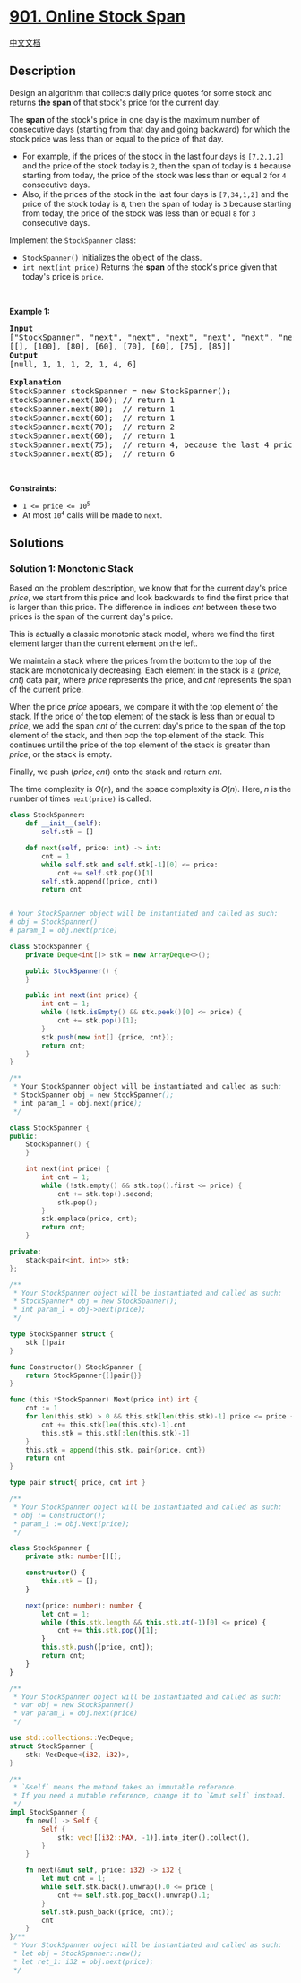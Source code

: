 # [901. Online Stock Span](https://leetcode.com/problems/online-stock-span)

[中文文档](/solution/0900-0999/0901.Online%20Stock%20Span/README.md)

<!-- tags:Stack,Design,Data Stream,Monotonic Stack -->

<!-- difficulty:Medium -->

## Description

<p>Design an algorithm that collects daily price quotes for some stock and returns <strong>the span</strong> of that stock&#39;s price for the current day.</p>

<p>The <strong>span</strong> of the stock&#39;s price in one day is the maximum number of consecutive days (starting from that day and going backward) for which the stock price was less than or equal to the price of that day.</p>

<ul>
	<li>For example, if the prices of the stock in the last four days is <code>[7,2,1,2]</code> and the price of the stock today is <code>2</code>, then the span of today is <code>4</code> because starting from today, the price of the stock was less than or equal <code>2</code> for <code>4</code> consecutive days.</li>
	<li>Also, if the prices of the stock in the last four days is <code>[7,34,1,2]</code> and the price of the stock today is <code>8</code>, then the span of today is <code>3</code> because starting from today, the price of the stock was less than or equal <code>8</code> for <code>3</code> consecutive days.</li>
</ul>

<p>Implement the <code>StockSpanner</code> class:</p>

<ul>
	<li><code>StockSpanner()</code> Initializes the object of the class.</li>
	<li><code>int next(int price)</code> Returns the <strong>span</strong> of the stock&#39;s price given that today&#39;s price is <code>price</code>.</li>
</ul>

<p>&nbsp;</p>
<p><strong class="example">Example 1:</strong></p>

<pre>
<strong>Input</strong>
[&quot;StockSpanner&quot;, &quot;next&quot;, &quot;next&quot;, &quot;next&quot;, &quot;next&quot;, &quot;next&quot;, &quot;next&quot;, &quot;next&quot;]
[[], [100], [80], [60], [70], [60], [75], [85]]
<strong>Output</strong>
[null, 1, 1, 1, 2, 1, 4, 6]

<strong>Explanation</strong>
StockSpanner stockSpanner = new StockSpanner();
stockSpanner.next(100); // return 1
stockSpanner.next(80);  // return 1
stockSpanner.next(60);  // return 1
stockSpanner.next(70);  // return 2
stockSpanner.next(60);  // return 1
stockSpanner.next(75);  // return 4, because the last 4 prices (including today&#39;s price of 75) were less than or equal to today&#39;s price.
stockSpanner.next(85);  // return 6
</pre>

<p>&nbsp;</p>
<p><strong>Constraints:</strong></p>

<ul>
	<li><code>1 &lt;= price &lt;= 10<sup>5</sup></code></li>
	<li>At most <code>10<sup>4</sup></code> calls will be made to <code>next</code>.</li>
</ul>

## Solutions

### Solution 1: Monotonic Stack

Based on the problem description, we know that for the current day's price $price$, we start from this price and look backwards to find the first price that is larger than this price. The difference in indices $cnt$ between these two prices is the span of the current day's price.

This is actually a classic monotonic stack model, where we find the first element larger than the current element on the left.

We maintain a stack where the prices from the bottom to the top of the stack are monotonically decreasing. Each element in the stack is a $(price, cnt)$ data pair, where $price$ represents the price, and $cnt$ represents the span of the current price.

When the price $price$ appears, we compare it with the top element of the stack. If the price of the top element of the stack is less than or equal to $price$, we add the span $cnt$ of the current day's price to the span of the top element of the stack, and then pop the top element of the stack. This continues until the price of the top element of the stack is greater than $price$, or the stack is empty.

Finally, we push $(price, cnt)$ onto the stack and return $cnt$.

The time complexity is $O(n)$, and the space complexity is $O(n)$. Here, $n$ is the number of times `next(price)` is called.

<!-- tabs:start -->

```python
class StockSpanner:
    def __init__(self):
        self.stk = []

    def next(self, price: int) -> int:
        cnt = 1
        while self.stk and self.stk[-1][0] <= price:
            cnt += self.stk.pop()[1]
        self.stk.append((price, cnt))
        return cnt


# Your StockSpanner object will be instantiated and called as such:
# obj = StockSpanner()
# param_1 = obj.next(price)
```

```java
class StockSpanner {
    private Deque<int[]> stk = new ArrayDeque<>();

    public StockSpanner() {
    }

    public int next(int price) {
        int cnt = 1;
        while (!stk.isEmpty() && stk.peek()[0] <= price) {
            cnt += stk.pop()[1];
        }
        stk.push(new int[] {price, cnt});
        return cnt;
    }
}

/**
 * Your StockSpanner object will be instantiated and called as such:
 * StockSpanner obj = new StockSpanner();
 * int param_1 = obj.next(price);
 */
```

```cpp
class StockSpanner {
public:
    StockSpanner() {
    }

    int next(int price) {
        int cnt = 1;
        while (!stk.empty() && stk.top().first <= price) {
            cnt += stk.top().second;
            stk.pop();
        }
        stk.emplace(price, cnt);
        return cnt;
    }

private:
    stack<pair<int, int>> stk;
};

/**
 * Your StockSpanner object will be instantiated and called as such:
 * StockSpanner* obj = new StockSpanner();
 * int param_1 = obj->next(price);
 */
```

```go
type StockSpanner struct {
	stk []pair
}

func Constructor() StockSpanner {
	return StockSpanner{[]pair{}}
}

func (this *StockSpanner) Next(price int) int {
	cnt := 1
	for len(this.stk) > 0 && this.stk[len(this.stk)-1].price <= price {
		cnt += this.stk[len(this.stk)-1].cnt
		this.stk = this.stk[:len(this.stk)-1]
	}
	this.stk = append(this.stk, pair{price, cnt})
	return cnt
}

type pair struct{ price, cnt int }

/**
 * Your StockSpanner object will be instantiated and called as such:
 * obj := Constructor();
 * param_1 := obj.Next(price);
 */
```

```ts
class StockSpanner {
    private stk: number[][];

    constructor() {
        this.stk = [];
    }

    next(price: number): number {
        let cnt = 1;
        while (this.stk.length && this.stk.at(-1)[0] <= price) {
            cnt += this.stk.pop()[1];
        }
        this.stk.push([price, cnt]);
        return cnt;
    }
}

/**
 * Your StockSpanner object will be instantiated and called as such:
 * var obj = new StockSpanner()
 * var param_1 = obj.next(price)
 */
```

```rust
use std::collections::VecDeque;
struct StockSpanner {
    stk: VecDeque<(i32, i32)>,
}

/**
 * `&self` means the method takes an immutable reference.
 * If you need a mutable reference, change it to `&mut self` instead.
 */
impl StockSpanner {
    fn new() -> Self {
        Self {
            stk: vec![(i32::MAX, -1)].into_iter().collect(),
        }
    }

    fn next(&mut self, price: i32) -> i32 {
        let mut cnt = 1;
        while self.stk.back().unwrap().0 <= price {
            cnt += self.stk.pop_back().unwrap().1;
        }
        self.stk.push_back((price, cnt));
        cnt
    }
}/**
 * Your StockSpanner object will be instantiated and called as such:
 * let obj = StockSpanner::new();
 * let ret_1: i32 = obj.next(price);
 */
```

<!-- tabs:end -->

<!-- end -->

